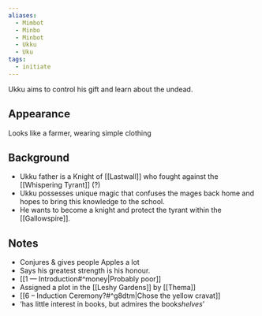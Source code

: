 ```yaml
---
aliases:
  - Mimbot
  - Minbo
  - Minbot
  - Ukku
  - Uku
tags:
  - initiate
---
```

Ukku aims to control his gift and learn about the undead.
## Appearance
Looks like a farmer, wearing simple clothing
## Background
- Ukku father is a Knight of [[Lastwall]] who fought against the [[Whispering Tyrant]] (?)
- Ukku possesses unique magic that confuses the mages back home and hopes to bring this knowledge to the school.
- He wants to become a knight and protect the tyrant within the [[Gallowspire]].
## Notes
- Conjures & gives people Apples a lot
- Says his greatest strength is his honour.
- [[1 — Introduction#^money|Probably poor]]
- Assigned a plot in the [[Leshy Gardens]] by [[Thema]] 
- [[6 – Induction Ceremony?#^g8dtm|Chose the yellow cravat]]
- ‘has little interest in books, but admires the book*shelves*’
